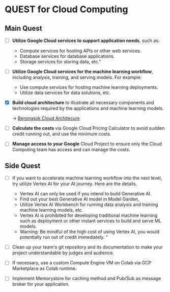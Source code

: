 
# QUEST for Cloud Computing
## Main Quest
- [ ] **Utilize Google Cloud services to support application needs**, such as:
    - Compute services for hosting APIs or other web services.
    - Database services for database applications.
    - Storage services for storing data, etc."


- [ ] **Utilize Google Cloud services for the machine learning workflow**, including analysis, training, and serving models. For example:
    - Use compute services for hosting machine learning deployments.
    - Utilize data services for data solutions, etc.

- [x] **Build cloud architecture** to illustrate all necessary components and technologies required by the applications and machine learning models.
    
    -> [Berongsok Cloud Architecure](https://lucid.app/lucidchart/57624f51-7130-4302-8591-c27b3622a741/edit?invitationId=inv_b3f07388-909b-475d-8922-da056751f702)

- [ ] **Calculate the costs** via Google Cloud Pricing Calculator to avoid sudden credit running out, and use the minimum costs.

- [ ] **Manage access to your Google** Cloud Project to ensure only the Cloud Computing team has access and can manage the costs.


## Side Quest 
- [ ] If you want to accelerate machine learning workflow into the next level, try utilize Vertex AI for your AI journey. Here are the details.
    - Vertex AI can only be used if you intend to build Generative AI.
    - Find out your best Generative AI model in Model Garden,
    - Utilize Vertex AI Workbench for running data analysis and training machine learning models, etc.
    - Vertex AI is prohibited for developing traditional machine learning such as deployment or other instant services to build and serve ML models.
    - Warning: Be mindful of the high cost of using Vertex AI, you would potentially run out of credit immediately. "

- [ ] Clean up your team's git repository and its documentation to make your project understandable by judges and audience.
- [ ] If necessary, use a custom Compute Engine VM on Colab via GCP Marketplace as Colab runtime.
- [ ] Implement Memorystore for caching method and Pub/Sub as message broker for your application.